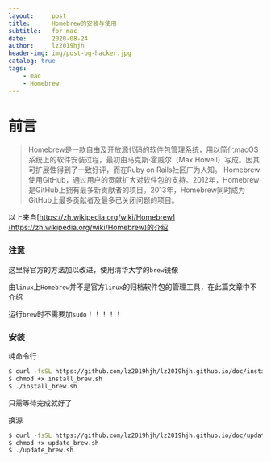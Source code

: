 ```yaml
---
layout:     post
title:      Homebrew的安装与使用
subtitle:   for mac
date:       2020-08-24
author:     lz2019hjh
header-img: img/post-bg-hacker.jpg
catalog: true
tags:
    - mac
    - Homebrew
---
```


# 前言

> Homebrew是一款自由及开放源代码的软件包管理系统，用以简化macOS系统上的软件安装过程，最初由马克斯·霍威尔（Max Howell）写成。因其可扩展性得到了一致好评，而在Ruby on Rails社区广为人知。
> Homebrew使用GitHub，通过用户的贡献扩大对软件包的支持。2012年，Homebrew是GitHub上拥有最多新贡献者的项目。2013年，Homebrew同时成为GitHub上最多贡献者及最多已关闭问题的项目。

以上来自[https://zh.wikipedia.org/wiki/Homebrew](https://zh.wikipedia.org/wiki/Homebrew)的介绍

### 注意

这里将官方的方法加以改进，使用清华大学的`brew`镜像

由`linux`上`Homebrew`并不是官方`linux`的归档软件包的管理工具，在此篇文章中不介绍

运行`brew`时不需要加`sudo`！！！！！

### 安装

纯命令行

```bash
$ curl -fsSL https://github.com/lz2019hjh/lz2019hjh.github.io/doc/install_brew.sh
$ chmod +x install_brew.sh
$ ./install_brew.sh
```

只需等待完成就好了

换源

```bash
$ curl -fsSL https://github.com/lz2019hjh/lz2019hjh.github.io/doc/update_brew.sh
$ chmod +x update_brew.sh
$ ./update_brew.sh
```
